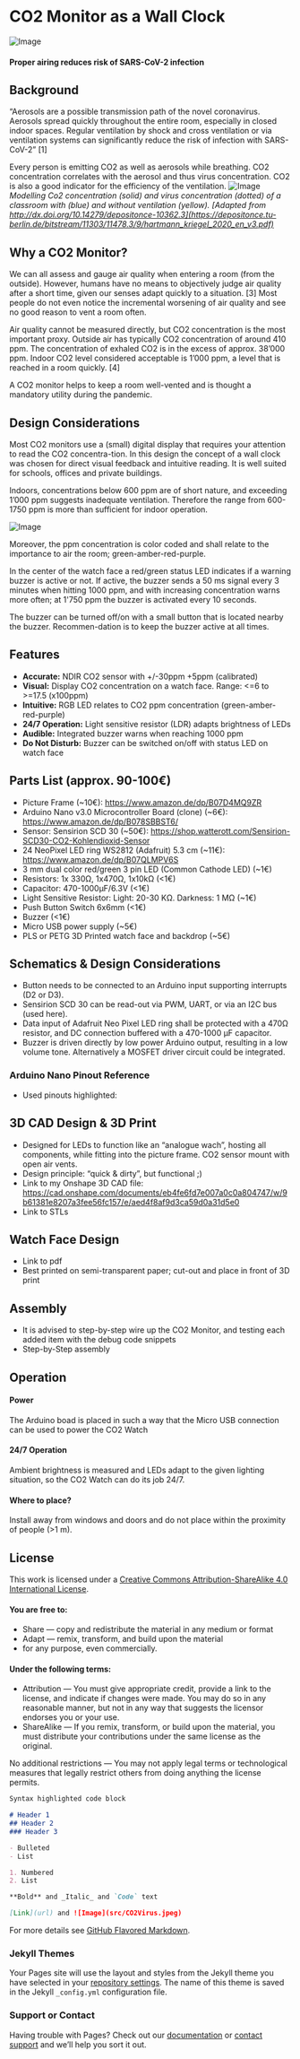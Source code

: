 # CO2 Monitor as a Wall Clock
![Image](img/header.jpg)

#### Proper airing reduces risk of SARS-CoV-2 infection

## Background
“Aerosols are a possible transmission path of the novel coronavirus. Aerosols spread quickly throughout the entire room, especially in closed indoor spaces. Regular ventilation by shock and cross ventilation or via ventilation systems can significantly reduce the risk of infection with SARS-CoV-2” [1]

Every person is emitting CO2 as well as aerosols while breathing. CO2 concentration correlates with the aerosol and thus virus concentration. CO2 is also a good indicator for the efficiency of the ventilation. 
![Image](img/CO2Virus.jpeg)
*Modelling Co2 concentration (solid) and virus concentration (dotted) of a classroom with (blue) and without ventilation (yellow). [Adapted from http://dx.doi.org/10.14279/depositonce-10362.3](https://depositonce.tu-berlin.de/bitstream/11303/11478.3/9/hartmann_kriegel_2020_en_v3.pdf)*

## Why a CO2 Monitor? 
We can all assess and gauge air quality when entering a room (from the outside). However, humans have no means to objectively judge air quality after a short time, given our senses adapt quickly to a situation. [3] Most people do not even notice the incremental worsening of air quality and see no good reason to vent a room often.

Air quality cannot be measured directly, but CO2 concentration is the most important proxy. Outside air has typically CO2 concentration of around 410 ppm. The concentration of exhaled CO2 is in the excess of approx. 38’000 ppm. Indoor CO2 level considered acceptable is 1’000 ppm, a level that is reached in a room quickly. [4]

A CO2 monitor helps to keep a room well-vented and is thought a mandatory utility during the pandemic.

## Design Considerations 
Most CO2 monitors use a (small) digital display that requires your attention to read the CO2 concentra-tion. In this design the concept of a wall clock was chosen for direct visual feedback and intuitive reading. It is well suited for schools, offices and private buildings.

Indoors, concentrations below 600 ppm are of short nature, and exceeding 1’000 ppm suggests inadequate ventilation. Therefore the range from 600-1750 ppm is more than sufficient for indoor operation. 

![Image](img/night.jpg)

Moreover, the ppm concentration is color coded and shall relate to the importance to air the room; green-amber-red-purple. 

In the center of the watch face a red/green status LED indicates if a warning buzzer is active or not. If active, the buzzer sends a 50 ms signal every 3 minutes when hitting 1000 ppm, and with increasing concentration warns more often; at 1'750 ppm the buzzer is activated every 10 seconds. 

The buzzer can be turned off/on with a small button that is located nearby the buzzer. Recommen-dation is to keep the buzzer active at all times. 

## Features
- **Accurate:** NDIR CO2 sensor with +/-30ppm +5ppm (calibrated) 
- **Visual:** Display CO2 concentration on a watch face. Range: <=6 to >=17.5 (x100ppm) 
- **Intuitive:** RGB LED relates to CO2 ppm concentration (green-amber-red-purple) 
- **24/7 Operation:** Light sensitive resistor (LDR) adapts brightness of LEDs 
- **Audible:** Integrated buzzer warns when reaching 1000 ppm 
- **Do Not Disturb:** Buzzer can be switched on/off with status LED on watch face

## Parts List (approx. 90-100€)
- Picture Frame (~10€): https://www.amazon.de/dp/B07D4MQ9ZR
- Arduino Nano v3.0 Microcontroller Board (clone) (~6€): https://www.amazon.de/dp/B078SBBST6/
- Sensor: Sensirion SCD 30 (~50€): https://shop.watterott.com/Sensirion-SCD30-CO2-Kohlendioxid-Sensor
- 24 NeoPixel LED ring WS2812 (Adafruit) 5.3 cm (~11€): https://www.amazon.de/dp/B07QLMPV6S
- 3 mm dual color red/green 3 pin LED (Common Cathode LED) (~1€)
- Resistors: 1x 330Ω, 1x470Ω, 1x10kΩ (<1€)
- Capacitor: 470-1000µF/6.3V (<1€)
- Light Sensitive Resistor: 	Light: 20-30 KΩ. Darkness: 1 MΩ (~1€)
- Push Button Switch 6x6mm (<1€)
- Buzzer (<1€)
- Micro USB power supply (~5€)
- PLS or PETG 3D Printed watch face and backdrop (~5€)

## Schematics & Design Considerations
- Button needs to be connected to an Arduino input supporting interrupts (D2 or D3).
- Sensirion SCD 30 can be read-out via PWM, UART, or via an I2C bus (used here).
- Data input of Adafruit Neo Pixel LED ring shall be protected with a 470Ω resistor, and DC connection buffered with a 470-1000 µF capacitor. 
- Buzzer is driven directly by low power Arduino output, resulting in a low volume tone. Alternatively a MOSFET driver circuit could be integrated.  

### Arduino Nano Pinout Reference 
- Used pinouts highlighted: 

## 3D CAD Design & 3D Print
- Designed for LEDs to function like an “analogue wach”, hosting all components, while fitting into the picture frame. CO2 sensor mount with open air vents. 
- Design principle: “quick & dirty”, but functional ;)
- Link to my Onshape 3D CAD file: https://cad.onshape.com/documents/eb4fe6fd7e007a0c0a804747/w/9b61381e8207a3fee56fc157/e/aed4f8af9d3ca59d0a31d5e0
- Link to STLs

## Watch Face Design
- Link to pdf
- Best printed on semi-transparent paper; cut-out and place in front of 3D print

## Assembly
- It is advised to step-by-step wire up the CO2 Monitor, and testing each added item with the debug code snippets 
- Step-by-Step assembly

## Operation

#### Power
The Arduino boad is placed in such a way that the Micro USB connection can be used to power the CO2 Watch 

#### 24/7 Operation
Ambient brightness is measured and LEDs adapt to the given lighting situation, so the CO2 Watch can do its job 24/7.

#### Where to place? 
Install away from windows and  doors and do not place within the proximity of people (>1 m).

## License
This work is licensed under a [Creative Commons Attribution-ShareAlike 4.0 International License](https://creativecommons.org/licenses/by-sa/4.0/legalcode). 

#### You are free to:

- Share — copy and redistribute the material in any medium or format
- Adapt — remix, transform, and build upon the material
- for any purpose, even commercially.

#### Under the following terms:

- Attribution — You must give appropriate credit, provide a link to the license, and indicate if changes were made. You may do so in any reasonable manner, but not in any way that suggests the licensor endorses you or your use.
- ShareAlike — If you remix, transform, or build upon the material, you must distribute your contributions under the same license as the original.

No additional restrictions — You may not apply legal terms or technological measures that legally restrict others from doing anything the license permits.



```markdown
Syntax highlighted code block

# Header 1
## Header 2
### Header 3

- Bulleted
- List

1. Numbered
2. List

**Bold** and _Italic_ and `Code` text

[Link](url) and ![Image](src/CO2Virus.jpeg)
```

For more details see [GitHub Flavored Markdown](https://guides.github.com/features/mastering-markdown/).

### Jekyll Themes

Your Pages site will use the layout and styles from the Jekyll theme you have selected in your [repository settings](https://github.com/markusthemaker/co2watch/settings). The name of this theme is saved in the Jekyll `_config.yml` configuration file.

### Support or Contact

Having trouble with Pages? Check out our [documentation](https://docs.github.com/categories/github-pages-basics/) or [contact support](https://github.com/contact) and we’ll help you sort it out.
